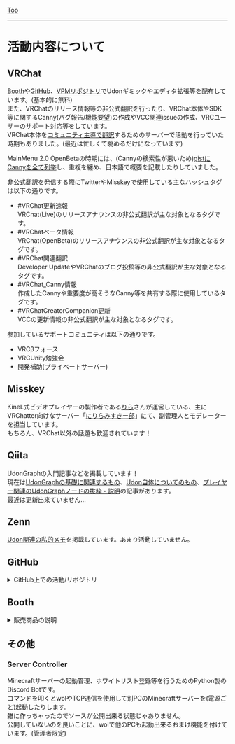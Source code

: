 [Top](../)

---

# 活動内容について
## VRChat
[Booth](https://sayamame-beans.booth.pm/)や[GitHub](https://github.com/Sayamame-beans)、[VPMリポジトリ](https://sayabeans.github.io/vpm/)でUdonギミックやエディタ拡張等を配布しています。(基本的に無料)  
また、VRChatのリリース情報等の非公式翻訳を行ったり、VRChat本体やSDK等に関するCanny(バグ報告/機能要望)の作成やVCC関連issueの作成、VRCユーザーのサポート対応等をしています。  
VRChat本体を[コミュニティ主導で翻訳](https://docs.vrchat.com/docs/suggesting-localization-changes)するためのサーバーで活動を行っていた時期もありました。(最近は忙しくて眺めるだけになっています)

MainMenu 2.0 OpenBetaの時期には、(Cannyの検索性が悪いため)[gistにCannyを全て列挙](https://gist.github.com/Sayamame-beans/df362b6f9e526920a046f78aca2463d6)し、重複を纏め、日本語で概要を記載したりしていました。

非公式翻訳を発信する際にTwitterやMisskeyで使用している主なハッシュタグは以下の通りです。
- #VRChat更新速報  
VRChat(Live)のリリースアナウンスの非公式翻訳が主な対象となるタグです。
- #VRChatベータ情報  
VRChat(OpenBeta)のリリースアナウンスの非公式翻訳が主な対象となるタグです。
- #VRChat関連翻訳  
Developer UpdateやVRChatのブログ投稿等の非公式翻訳が主な対象となるタグです。
- #VRChat_Canny情報  
作成したCannyや重要度が高そうなCanny等を共有する際に使用しているタグです。
- #VRChatCreatorCompanion更新  
VCCの更新情報の非公式翻訳が主な対象となるタグです。

参加しているサポートコミュニティは以下の通りです。
- VRCβフォース
- VRCUnity勉強会
- 開発補助(プライベートサーバー)

## Misskey
KineL式ビデオプレイヤーの製作者である[りら](https://misskey.niri.la/@ni_rilana)さんが運営している、主にVRChatter向けなサーバー「[にりらみすきー部](https://misskey.niri.la/)」にて、副管理人とモデレーターを担当しています。  
もちろん、VRChat以外の話題も歓迎されています！

## Qiita
UdonGraphの入門記事などを掲載しています！  
現在は[UdonGraphの基礎に関連するもの](https://qiita.com/Sayamame/items/c36a1a87d4189d51099c)、[Udon自体についてのもの](https://qiita.com/Sayamame/items/69ba9e25390f8068d5a6)、[プレイヤー関連のUdonGraphノードの抜粋・説明](https://qiita.com/Sayamame/items/10ea6dc48ebb6d3e8655)の記事があります。  
最近は更新出来ていません…

## Zenn
[Udon関連の私的メモ](https://zenn.dev/sayamame/scraps/90f95397828250)を掲載しています。あまり活動していません。  

## GitHub
<details><summary>GitHub上での活動/リポジトリ</summary>

### [KiseteNe for MA](https://github.com/Sayamame-beans/KiseteNe-for-MA)
着せ替え支援ツール「キセテネ」をprefab状態の衣装にも利用可能なように改変したものです。  
Modular Avatar等との併用が前提。[Booth](https://sayamame-beans.booth.pm/items/5057270)と[VPM](https://sayabeans.github.io/vpm/)で配布中。

---
### [Avatar Optimizer](https://github.com/anatawa12/AvatarOptimizer)
VRChat向けの非破壊式アバター最適化ツールです。  
anatawa12さんのリポジトリで、私はCollaboratorです。  
主にドキュメントの調整、Localizationの調整、PRのレビューを行っています。

---
### [VRCPhysBone-Relocator](https://github.com/Sayamame-beans/VRCPhysBone-Relocator)
PhysBoneの"Root Transform"設定を確認して、そのGameObjectの位置にPBコンポーネントを移動させるUnityエディタ拡張です。  
他の移動操作も可能にする更新を予定していますが、まだ手を付けられていません。  
[Booth](https://sayamame-beans.booth.pm/items/3872837)にも公開しています。

---
### [VRC_AFK_AutoMuter](https://github.com/Sayamame-beans/VRC_AFK_AutoMuter)
OSCを使用して、VRChatでAFKしている時に自動的にミュートするPython製のソフトです。  
OSCQueryには非対応です。(実行時にポートを変更することは出来ます)  
[Booth](https://sayamame-beans.booth.pm/items/3696828)にも公開しています。

---
### [QuoteBot](https://github.com/kobi32768/quotebot)
Discordのメッセージリンクが貼られた際に、その内容を送信するKotlin製のDiscord Botです。  
kobi32768さんのリポジトリで、私はCollaboratorです。

---
### [VRCLogDataCollector](https://github.com/Sayamame-beans/VRCLogDataCollector)
とあるCannyの調査のために作った、VRChatのログファイルからインスタンスjoinに掛かっている時間を抽出するPython製のソフトです。  
非常に雑な作りで、並列処理もしていないので動作は遅いのですが、目的は達成出来ています。

---
### [Discord to Misskey](https://github.com/Sayamame-beans/Discord-to-Misskey)
Discordに流れてきたメッセージをMisskeyに転送するためのPython製のDiscord Bot等です。  
WIPで、Misskeyへの送信処理は出来ていて、Discord Bot部分が未完成だったはず?

---
### VRCInfo-DB(仮名)
VRChat関連のバグ情報や対処法等を集めるDB/Webサイト。  
準備中なのでリポジトリは非公開。  
anatawa12さんと共同開発予定?

---
### その他
- [Modular Avatar](https://github.com/bdunderscore/modular-avatar)  
issue情報を整理して[提供](https://misskey.niri.la/notes/9nh58d2xgt)。  
ドキュメント調整のPRを用意中です。(もう少し時間が掛かりそう)

- [MisskeyEmojiBot](https://github.com/niwaniwa/MisskeyEmojiBot)  
Misskeyの絵文字登録と承認を簡略化するためのGo製のDiscord Botです。  
りらさんのリポジトリですが、本人が最近リソース不足になっているので、そのうち自分で書いたissueを消化しようと思っています。

- [misskey.niri.la](https://github.com/niri-la/misskey.niri.la)  
にりらみすきー部のソースコードのリポジトリ。  
[本家Misskey](https://github.com/misskey-dev/misskey)と異なる部分が少しあります。  
主にanatawa12さんがPRを担当していて、私はレビューとissue整理等をやっています。

---
</details>

## Booth
<details><summary>販売商品の説明</summary>

### [キセテネ for MA【無料】](https://sayamame-beans.booth.pm/items/5057270)
Prefabの衣装も調整出来るよう[キセテネ](https://shivi.booth.pm/items/2332420)を改変したものです。  
(キセテネはMIT Licenseの下で改変/再配布が認められています)  
※Modular Avatar等と併用する前提で、着せる機能はありません

VPMに対応しており、VCCに追加可能です。  
付属のunitypackageは[VPAI](https://github.com/anatawa12/VPMPackageAutoInstaller)を利用して作成したものです。

ソースコードを[公開](https://github.com/Sayamame-beans/KiseteNe-for-MA)しています。

---
### [【無料】アニメーション同期システム【UdonGraph】](https://sayamame-beans.booth.pm/items/3645740)
UdonGraph製のアニメーションを自動で同期するギミックです。  
付属のprefabをHierarchyに置いて、同期したいAnimatorをセットするだけで利用出来ます。  
フレンドが、SDK2の時は公式のComponentで簡単に同期出来たのに、SDK3だと出来ない……と言っていたので作りました。  

以下の機能を備えています。
- 自動同期の周期を変更可能
- 同期完了時に他のUdon向けにイベントを発火可能
- 他のUdonから手動同期の指示が可能

また、prefabは2つあり、
- Light版  
各Animatorの全レイヤーについて、Animation1つに対して時間を同期可能
- Full版  
各Animatorの全レイヤーについて、パラメーター、再生中のステート、時間が同期可能(各ステートにMultiplier Parameterを設定することで、速度も同期可能)  

こちら、[黄金楽園](https://vrchat.com/home/world/wrld_2ebe7a5f-a0b0-4459-9452-1583480d9b43)や[ぽこピーランド](https://vrchat.com/home/world/wrld_6f55a286-b851-4d3e-8933-e7a31138edd7)(?!)などでご利用いただいているようです。(ありがとうございます！)

---
### [【無料】動画プレイヤー連携 BGM自動停止ギミック【UdonSharp】](https://sayamame-beans.booth.pm/items/5037614)
動画プレイヤーの再生状態に応じて、ワールドBGMのオンオフを自動で切り替えるためのUdonSharp製ギミックです。  
現在はGameObjectのアクティブ/非アクティブを切り替えることによって実現されています。  
(要望があればAudioSourceに対する切り替え等にも対応いたします。)

現在対応している動画プレイヤーは以下の通りです。
- [iwaSync3](https://hoshinolabs.booth.pm/items/2666275)
- [KineL式ビデオプレイヤー](https://kinel.booth.pm/items/2758684)

あっと様のご要望に応じて作成しました。  
[澄夏町学校 プール開放日 -School Swimming Pool in Summer-](https://vrchat.com/home/world/wrld_1051d8dc-7caf-4a1b-ba98-5e6a60f489ca)にてご利用いただいています。(ありがとうございます！)

---
### [【無料】アナログ時計【Udon配布】](https://sayamame-beans.booth.pm/items/3321518)
UdonGraph製のアナログ時計です。  
秒針が動くと分針が少しずつ動くところがこだわりポイント。  
また、秒針の音を鳴らすことが出来ます。  
Udonを配布するのが主目的だったので、付属のprefabはサンプル用だったのですが、マテリアル等を付けたらそれっぽくなったのでそのままご利用いただけます。  
おまけ版を買うと卓上時計も付いてきます。  

[Q's Library](https://vrchat.com/home/world/wrld_16008b3b-0802-475d-b58c-39faeb624fef)など幾つかのワールドでご利用いただいています。(ありがとうございます！)

---
### [【無料】スイッチ数種類【説明付きUdon配布】](https://sayamame-beans.booth.pm/items/3343488)
UdonGraph製のスイッチです。  
Interactしてオンオフを切り替えるタイプと、オブジェクトを入れ替えるタイプがあります。(それぞれ、ローカル版とグローバル版あり)  
ただ、3Dモデルは付属していません(ただの小さなCube)  

UdonGraphの中身を覗くと説明がついているので、Udonの勉強にも使えるかも…？

---
### [【無料】アニメーション操作盤【UdonGraph】](https://sayamame-beans.booth.pm/items/4727851)
「[アニメーション同期システム](#無料アニメーション同期システムudongraph)」と連携して、アニメーションを操作することが出来るUdonGraph製のギミックです。  
付属のprefabを置き、Inspectorでアニメーション同期システムのGameObjectをセットすることで使用出来ます。

以下の機能を備えています。
- 操作対象のAnimatorの切り替え(アニメーション同期システムに登録されているのみ)
- 操作対象のレイヤーの切り替え
- 操作対象のAnimator名、レイヤー名の表示
- アニメーション同期システムに手動同期を指示
- 時間の操作(再生中のstateの再生時間を操作可能)
  - スライダー操作
- 速度の操作
  - スライダー操作
  - ボタン操作(-2.0, -1.5, -1.0, -0.5, 0.0, 0.5, 1.0, 1.5, 2.0)

---
### [【無料】テレポーター【説明付きUdon配布】](https://sayamame-beans.booth.pm/items/3519012)
UdonGraph製のテレポーターです。  
Interactするとテレポート出来ます。  
こちらも3Dモデルは無く、Cubeです。(3Dモデルが作れない)  

UdonGraphの中身を覗くと説明がついているので、Udonの勉強にも使えるかも…？

---
### [【無料】デジタル時計【Udon配布】](https://sayamame-beans.booth.pm/items/4681986)
UdonGraph製のデジタル時計です。  
とってもシンプルな見た目のサンプルしか付いていませんし、UdonGraphの説明も付属していないのですが、あまり複雑ではないのでUdonの勉強にも使えそうです。

---
### [【VRChat】AFK時に自動でミュートするOSCツール](https://sayamame-beans.booth.pm/items/3696828)
Windows上で動作するOSCツールです。  
AFKに移行した時に、パラメーターの変化を検知して、VRCのマイクをミュートします。  
利用には、OSCが有効になっていることと、AFK検知が有効になっていること、ミュートが切り替え式の設定であることが必要です。  

ソースコードを[公開](https://github.com/Sayamame-beans/VRC_AFK_AutoMuter)しています。(Windows以外でもご利用いただけるかも?)

---
### [VRCPhysBone-Relocator【無料 / Free】](https://sayamame-beans.booth.pm/items/3872837)
PBコンポーネント類の配置を移動させるためのUnityのエディタ拡張です。  
PhysBoneの"Root Transform"設定を確認して、そのGameObjectの位置にPBコンポーネントを移動させることが出来ます。  
VRM Converter for VRChatでVRoidから変換したアバターなどでよく見られる、「1つのGameObjectに大量のPBコンポーネントが含まれていて、どのコンポーネントがどのボーンと対応するか分からない」ような場合などで役立ちます！

ソースコードを[公開](https://github.com/Sayamame-beans/VRCPhysBone-Relocator)しています。  
最近更新が滞っていますが、近いうちに更新して自分のVPMリポジトリに追加したいと思っています。

---

</details>

## その他
### Server Controller
Minecraftサーバーの起動管理、ホワイトリスト登録等を行うためのPython製のDiscord Botです。  
コマンドを叩くとwolやTCP通信を使用して別PCのMinecraftサーバーを(電源ごと)起動したりします。  
雑に作っちゃったのでソースが公開出来る状態じゃありません。  
公開していないのを良いことに、wolで他のPCも起動出来るおまけ機能を付けています。(管理者限定)
